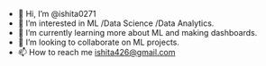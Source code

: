 - 👋 Hi, I’m @ishita0271
- 👀 I’m interested in ML /Data Science /Data Analytics.
- 🌱 I’m currently learning more about ML and making dashboards.
- 💞️ I’m looking to collaborate on ML projects.
- 📫 How to reach me ishita426@gmail.com

<!---
ishita0271/ishita0271 is a ✨ special ✨ repository because its `README.md` (this file) appears on your GitHub profile.
You can click the Preview link to take a look at your changes.
--->
